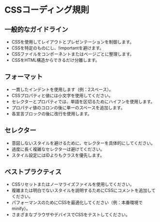 # CSSコーディング規則

## 一般的なガイドライン
- CSSを使用してレイアウトとプレゼンテーションを制御します。
- CSSを特定のものにし、!importantを避けます。
- CSSファイルをコンポーネントまたはページごとに整理します。
- CSSをHTML構造からできるだけ分離します。

## フォーマット
- 一貫したインデントを使用します（例：2スペース）。
- CSSプロパティと値には小文字を使用してください。
- セレクターとプロパティでは、単語を区切るためにハイフンを使用します。
- プロパティ値のコロンの後に単一のスペースを追加します。
- 各宣言ブロックの後に改行を使用します。

## セレクター
- 意図しないスタイルを避けるために、セレクターを具体的にしてください。
- 過度に長く複雑なセレクターは避けてください。
- スタイル設定にはIDよりもクラスを優先します。

## ベストプラクティス
- CSSリセットまたはノーマライズファイルを使用してください。
- 複雑または明白でないスタイルを説明するためにCSSにコメントを追加してください。
- パフォーマンスのためにCSSを最適化してください（例：本番環境でminify）。
- さまざまなブラウザやデバイスでCSSをテストしてください。
